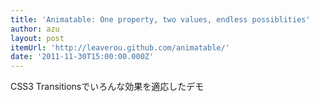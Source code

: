 ```yaml
---
title: 'Animatable: One property, two values, endless possiblities'
author: azu
layout: post
itemUrl: 'http://leaverou.github.com/animatable/'
date: '2011-11-30T15:00:00.000Z'
---
```

CSS3 Transitionsでいろんな効果を適応したデモ
